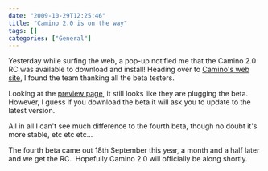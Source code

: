 ```yaml
---
date: "2009-10-29T12:25:46"
title: "Camino 2.0 is on the way"
tags: []
categories: ["General"]
---
```


Yesterday while surfing the web, a pop-up notified me that the Camino 2.0 RC was available to download and install!
Heading over to [Camino's web site][1], I found the team thanking all the beta testers. 
 
Looking at the [preview page][2], it still looks like they are plugging the beta.  However, I guess if you download the beta it will ask you to update to the latest version. 
 
All in all I can't see much difference to the fourth beta, though no doubt it's more stable, etc etc etc... 
 
The fourth beta came out 18th September this year, a month and a half later and we get the RC.  Hopefully Camino 2.0 will officially be along shortly.

  [1]: http://caminobrowser.org/
  [2]: http://preview.caminobrowser.org/
